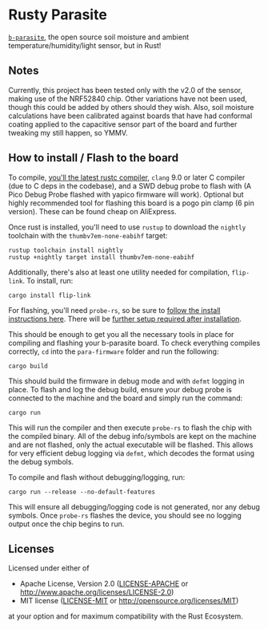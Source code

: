 # Rusty Parasite

[`b-parasite`](https://github.com/rbaron/b-parasite), the open source soil moisture and ambient temperature/humidity/light sensor, but in Rust!

## Notes

Currently, this project has been tested only with the v2.0 of the sensor, making use of the NRF52840 chip. Other variations have not been used, though this could be added by others should they wish. Also, soil moisture calculations have been calibrated against boards that have had conformal coating applied to the capacitive sensor part of the board and further tweaking my still happen, so YMMV.

## How to install / Flash to the board

To compile, [you'll the latest rustc compiler](https://www.rust-lang.org/tools/install), `clang` 9.0 or later C compiler (due to C deps in the codebase), and a SWD debug probe to flash with (A Pico Debug Probe flashed with yapico firmware will work). Optional but highly recommended tool for flashing this board is a pogo pin clamp (6 pin version). These can be found cheap on AliExpress.

Once rust is installed, you'll need to use `rustup` to download the `nightly` toolchain with the `thumbv7em-none-eabihf` target:

```
rustup toolchain install nightly
rustup +nightly target install thumbv7em-none-eabihf
```

Additionally, there's also at least one utility needed for compilation, `flip-link`. To install, run:

```
cargo install flip-link
```

For flashing, you'll need `probe-rs`, so be sure to [follow the install instructions here](https://probe.rs/docs/getting-started/installation/). There will be [further setup required after installation](https://probe.rs/docs/getting-started/probe-setup/).

This should be enough to get you all the necessary tools in place for compiling and flashing your b-parasite board. To check everything compiles correctly, `cd` into the `para-firmware` folder and run the following:

```
cargo build
```

This should build the firmware in debug mode and with `defmt` logging in place. To flash and log the debug build, ensure your debug probe is connected to the machine and the board and simply run the command:

```
cargo run
```

This will run the compiler and then execute `probe-rs` to flash the chip with the compiled binary. All of the debug info/symbols are kept on the machine and are not flashed, only the actual executable will be flashed. This allows for very efficient debug logging via `defmt`, which decodes the format using the debug symbols.

To compile and flash without debugging/logging, run:

```
cargo run --release --no-default-features
```

This will ensure all debugging/logging code is not generated, nor any debug symbols. Once `probe-rs` flashes the device, you should see no logging output once the chip begins to run.

## Licenses

Licensed under either of

- Apache License, Version 2.0 ([LICENSE-APACHE](LICENSE-APACHE) or <http://www.apache.org/licenses/LICENSE-2.0>)
- MIT license ([LICENSE-MIT](LICENSE-MIT) or <http://opensource.org/licenses/MIT>)

at your option and for maximum compatibility with the Rust Ecosystem.
